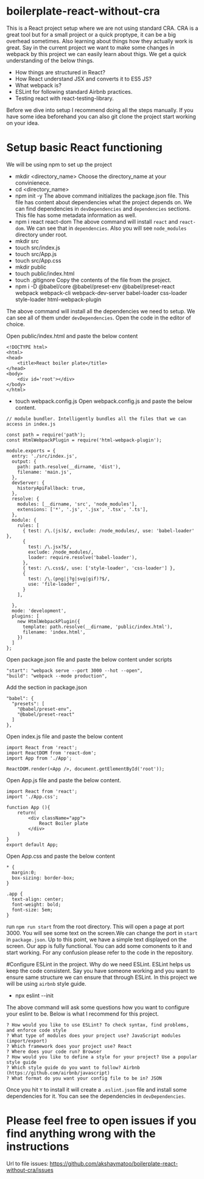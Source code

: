 # boilerplate-react-without-cra

This is a React project setup where we are not using standard CRA. CRA is a great tool but for a small project or a quick proptype, it can be a big overhead sometimes. Also learning about things how they actually work is great. 
Say in the current project we want to make some changes in webpack by this project we can easily learn about thigs. We get a quick understanding of the below things.

- How things are structured in React?
- How React understand JSX and converts it to ES5 JS?
- What webpack is?
- ESLint for following standard Airbnb practices.
- Testing react with react-testing-library.

Before we dive into setup I recommend doing all the steps manually. If you have some idea beforehand you can also git clone the project start working on your idea.

# Setup basic React functioning

We will be using npm to set up the project
- mkdir <directory_name>
 Choose the directory_name at your convinienece. 
 - cd <directory_name>
- npm init -y
 The above command initializes the package.json file. This file has content about dependencies what the project depends on. We can find dependencies in `devDependencies` and `dependencies` sections. This file has some metadata information as well. 
- npm i react react-dom
 The above command will install `react` and `react-dom`. We can see that in `dependencies`. Also you will see `node_modules` directory under root.
- mkdir src
- touch src/index.js
- touch src/App.js
- touch src/App.css
- mkdir public
- touch public/index.html
- touch .gitignore
 Copy the contents of the file from the project.
- npm i -D @babel/core @babel/preset-env @babel/preset-react webpack webpack-cli webpack-dev-server babel-loader css-loader style-loader html-webpack-plugin

The above command will install all the dependencies we need to setup. We can see all of them under `devDependencies`.
Open the code in the editor of choice.

Open public/index.html and paste the below content
```
<!DOCTYPE html>
<html>
<head>
	<title>React boiler plate</title>
</head>
<body>
	<div id='root'></div>
</body>
</html>

```
- touch webpack.config.js
Open webpack.config.js and paste the below content.

```
// module bundler. Intelligently bundles all the files that we can access in index.js

const path = require('path');
const HtmlWebpackPlugin = require('html-webpack-plugin');

module.exports = {
  entry: './src/index.js',
  output: {
    path: path.resolve(__dirname, 'dist'),
    filename: 'main.js',
  },
  devServer: {
    historyApiFallback: true,
  },
  resolve: {
    modules: [__dirname, 'src', 'node_modules'],
    extensions: ['*', '.js', '.jsx', '.tsx', '.ts'],
  },
  module: {
    rules: [
      { test: /\.(js)$/, exclude: /node_modules/, use: 'babel-loader' },
      {
        test: /\.jsx?$/,
        exclude: /node_modules/,
        loader: require.resolve('babel-loader'),
      },
      { test: /\.css$/, use: ['style-loader', 'css-loader'] },
      {
        test: /\.(png|j?g|svg|gif)?$/,
        use: 'file-loader',
      }
    ],

  },
  mode: 'development',
  plugins: [
    new HtmlWebpackPlugin({
      template: path.resolve(__dirname, 'public/index.html'),
      filename: 'index.html',
    })
  ]
};

```
Open package.json file and paste the below content under scripts 

```
"start": "webpack serve --port 3000 --hot --open",
"build": "webpack --mode production",
```

Add the section in package.json

```
"babel": {
  "presets": [
    "@babel/preset-env",
    "@babel/preset-react"
  ]
},
```

Open index.js file and paste the below content
```
import React from 'react';
import ReactDOM from 'react-dom';
import App from './App';

ReactDOM.render(<App />, document.getElementById('root'));

```
Open App.js file and paste the below content.
```
import React from 'react';
import './App.css';

function App (){
	return(
		<div className="app">
			React Boiler plate
		</div>
	)
}
export default App;
```

Open App.css and paste the below content

```
* {
  margin:0;
  box-sizing: border-box;
}

.app {
  text-align: center;
  font-weight: bold;
  font-size: 5em;
}
```

run `npm run start` from the root directory. This will open a page at port 3000. You will see some text on the screen.We can change the port in `start` in `package.json`.
Up to this point, we have a simple text displayed on the screen. Our app is fully functional. You can add some comonents to it and start working.
For any confusion please refer to the code in the repository.

#Configure ESLint in the project.
Why do we need ESLint. ESLint helps us keep the code consistent. Say you have someone working and you want to ensure same structure we can ensure that through ESLint. In this project we will be using `airbnb` style guide.

- npx eslint --init

The above command will ask some questions how you want to configure your eslint to be. Below is what I recommend for this project.
```
? How would you like to use ESLint? To check syntax, find problems, and enforce code style
? What type of modules does your project use? JavaScript modules (import/export)
? Which framework does your project use? React
? Where does your code run? Browser
? How would you like to define a style for your project? Use a popular style guide
? Which style guide do you want to follow? Airbnb (https://github.com/airbnb/javascript)
? What format do you want your config file to be in? JSON
```
Once you hit `Y` to install it will create a `.eslint.json` file and install some dependencies for it. You can see the dependencies in `devDependencies`. 
# Please feel free to open issues if you find anything wrong with the instructions
 
 Url to file issues: https://github.com/akshaymatoo/boilerplate-react-without-cra/issues